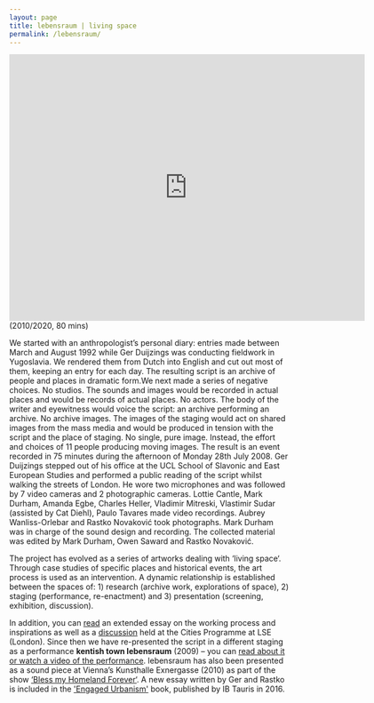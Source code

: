 ```yaml
---
layout: page
title: lebensraum | living space
permalink: /lebensraum/
---
```

<iframe src="https://player.vimeo.com/video/469269893" width="640" height="480" frameborder="0" allow="autoplay; fullscreen" allowfullscreen></iframe>
(2010/2020, 80 mins)  
  
We started with an anthropologist’s personal diary: entries made between March and August 1992 while Ger Duijzings was conducting fieldwork in Yugoslavia. We rendered them from Dutch into English and cut out most of them, keeping an entry for each day. The resulting script is an archive of people and places in dramatic form.We next made a series of negative choices. No studios. The sounds and images would be recorded in actual places and would be records of actual places. No actors. The body of the writer and eyewitness would voice the script: an archive performing an archive. No archive images. The images of the staging would act on shared images from the mass media and would be produced in tension with the script and the place of staging. No single, pure image. Instead, the effort and choices of 11 people producing moving images. The result is an event recorded in 75 minutes during the afternoon of Monday 28th July 2008. Ger Duijzings stepped out of his office at the UCL School of Slavonic and East European Studies and performed a public reading of the script whilst walking the streets of London. He wore two microphones and was followed by 7 video cameras and 2 photographic cameras. Lottie Cantle, Mark Durham, Amanda Egbe, Charles Heller, Vladimir Mitreski, Vlastimir Sudar (assisted by Cat Diehl), Paulo Tavares made video recordings. Aubrey Wanliss-Orlebar and Rastko Novaković took photographs. Mark Durham was in charge of the sound design and recording. The collected material was edited by Mark Durham, Owen Saward and Rastko Novaković.

The project has evolved as a series of artworks dealing with ‘living space‘. Through case studies of specific places and historical events, the art process is used as an intervention. A dynamic relationship is established between the spaces of: 1) research (archive work, explorations of space), 2) staging (performance, re-enactment) and 3) presentation (screening, exhibition, discussion).

In addition, you can [read](https://rosedetivoli.github.io/images/lebensraum-essay2.pdf) an extended essay on the working process and inspirations as well as a [discussion](https://rosedetivoli.github.io/lse/) held at the Cities Programme at LSE (London). Since then we have re-presented the script in a different staging as a performance **kentish town lebensraum** (2009) – you can [read about it or watch a video of the performance](https://rosedetivoli.github.io/ktlebensraum/). lebensraum has also been presented as a sound piece at Vienna’s Kunsthalle Exnergasse (2010) as part of the show [‘Bless my Homeland Forever‘](https://www.wuk.at/kunsthalle-exnergasse/kunsthalle-exnergasse-archiv/2010/09/bless-my-homeland-forever/). A new essay written by Ger and Rastko is included in the ['Engaged Urbanism'](https://www.bloomsbury.com/uk/engaged-urbanism-9781784534592/) book, published by IB Tauris in 2016.  

